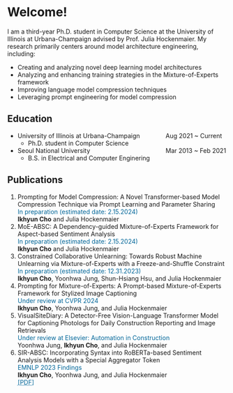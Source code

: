 <style>
r { color: Red }
o { color: Orange }
g { color: Green }
c { color: Cyan }
blue { color: Blue }
customb { color: #006699 }
</style>

# Welcome!
I am a third-year Ph.D. student in Computer Science at the University of Illinois at Urbana-Champaign advised by Prof. Julia Hockenmaier. My research primarily centers around model architecture engineering, including: 
- Creating and analyzing novel deep learning model architectures
- Analyzing and enhancing training strategies in the Mixture-of-Experts framework
- Improving language model compression techniques
- Leveraging prompt engineering for model compression

## Education
- University of Illinois at Urbana-Champaign &nbsp;&nbsp;&nbsp;&nbsp;&nbsp;&nbsp;&nbsp;&nbsp;&nbsp;&nbsp;&nbsp;&nbsp;&nbsp; Aug 2021 ~ Current
  - Ph.D. student in Computer Science								       		
- Seoul National University  &nbsp;&nbsp;&nbsp;&nbsp;&nbsp;&nbsp;&nbsp;&nbsp;&nbsp;&nbsp;&nbsp;&nbsp;&nbsp;&nbsp;&nbsp;&nbsp;&nbsp;&nbsp;&nbsp;&nbsp;&nbsp;&nbsp;&nbsp;&nbsp;&nbsp;&nbsp;&nbsp;&nbsp;&nbsp;&nbsp;&nbsp;&nbsp;&nbsp;&nbsp;&nbsp;&nbsp;&nbsp;&nbsp;&nbsp;&nbsp;&nbsp;&nbsp; Mar 2013 ~ Feb 2021
  - B.S. in Electrical and Computer Enginering



## Publications
1. Prompting for Model Compression: A Novel Transformer-based Model Compression Technique via Prompt Learning and Parameter Sharing<br><customb>In preparation (estimated date: 2.15.2024)</customb><br>**Ikhyun Cho** and Julia Hockenmaier
2. MoE-ABSC: A Dependency-guided Mixture-of-Experts Framework for Aspect-based Sentiment Analysis<br><customb>In preparation (estimated date: 2.15.2024)</customb><br>**Ikhyun Cho** and Julia Hockenmaier
3. Constrained Collaborative Unlearning: Towards Robust Machine Unlearning via Mixture-of-Experts with a Freeze-and-Shuffle Constraint<br><customb>In preparation (estimated date: 12.31.2023)</customb><br>**Ikhyun Cho**, Yoonhwa Jung, Shun-Hsiang Hsu, and Julia Hockenmaier
4. Prompting for Mixture-of-Experts: A Prompt-based Mixture-of-Experts Framework for Stylized Image Captioning<br><customb>Under review at CVPR 2024</customb><br>**Ikhyun Cho**, Yoonhwa Jung, and Julia Hockenmaier
5. VisualSiteDiary: A Detector-Free Vision-Language Transformer Model for Captioning Photologs for Daily Construction Reporting and Image Retrievals<br><customb>Under review at Elsevier: Automation in Construction</customb><br>Yoonhwa Jung, **Ikhyun Cho**, and Julia Hockenmaier
6. SIR-ABSC: Incorporating Syntax into RoBERTa-based Sentiment Analysis Models with a Special Aggregator Token<br><customb>EMNLP 2023 Findings</customb><br>**Ikhyun Cho**, Yoonhwa Jung, and Julia Hockenmaier<br><a href="https://aclanthology.org/2023.findings-emnlp.572/" style="color: #006699; text-decoration: underline;text-decoration-style: dotted;">[PDF]</a> 
